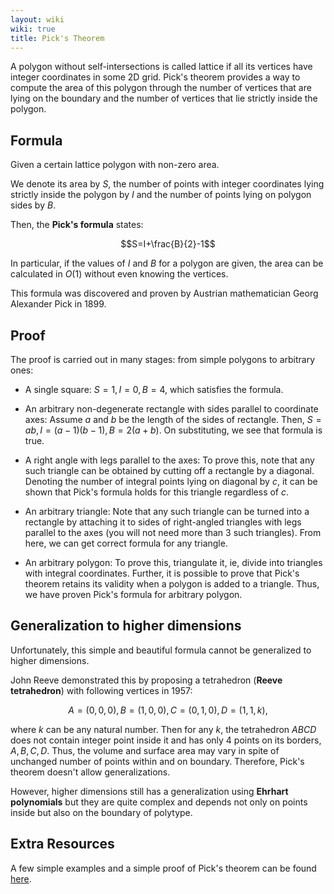 ```yaml
---
layout: wiki
wiki: true
title: Pick's Theorem
---
```



A polygon without self-intersections is called lattice if all its vertices have integer coordinates in some 2D grid. Pick's theorem provides a way to compute the area of this polygon through the number of vertices that are lying on the boundary and the number of vertices that lie strictly inside the polygon.

## Formula

Given a certain lattice polygon with non-zero area.

We denote its area by $S$, the number of points with integer coordinates lying strictly inside the polygon by $I$ and the number of points lying on polygon sides by $B$.

Then, the **Pick's formula** states:

$$S=I+\frac{B}{2}-1$$

In particular, if the values of $I$ and $B$ for a polygon are given, the area can be calculated in $O(1)$ without even knowing the vertices.

This formula was discovered and proven by Austrian mathematician Georg Alexander Pick in 1899.

## Proof

The proof is carried out in many stages: from simple polygons to arbitrary ones:

- A single square: $S=1, I=0, B=4$, which satisfies the formula.

- An arbitrary non-degenerate rectangle with sides parallel to coordinate axes: Assume $a$ and $b$ be the length of the sides of rectangle. Then, $S=ab, I=(a-1)(b-1), B=2(a+b)$. On substituting, we see that formula is true.

- A right angle with legs parallel to the axes: To prove this, note that any such triangle can be obtained by cutting off a rectangle by a diagonal. Denoting the number of integral points lying on diagonal by $c$, it can be shown that Pick's formula holds for this triangle regardless of $c$.

- An arbitrary triangle: Note that any such triangle can be turned into a rectangle by attaching it to sides of right-angled triangles with legs parallel to the axes (you will not need more than 3 such triangles). From here, we can get correct formula for any triangle.

- An arbitrary polygon: To prove this, triangulate it, ie, divide into triangles with integral coordinates. Further, it is possible to prove that Pick's theorem retains its validity when a polygon is added to a triangle. Thus, we have proven Pick's formula for arbitrary polygon.

## Generalization to higher dimensions

Unfortunately, this simple and beautiful formula cannot be generalized to higher dimensions.

John Reeve demonstrated this by proposing a tetrahedron (**Reeve tetrahedron**) with following vertices in 1957:

$$A=(0,0,0),
B=(1,0,0),
C=(0,1,0),
D=(1,1,k),$$

where $k$ can be any natural number. Then for any $k$, the tetrahedron $ABCD$ does not contain integer point inside it and has only $4$ points on its borders, $A, B, C, D$. Thus, the volume and surface area may vary in spite of unchanged number of points within and on boundary. Therefore, Pick's theorem doesn't allow generalizations.

However, higher dimensions still has a generalization using **Ehrhart polynomials** but they are quite complex and depends not only on points inside but also on the boundary of polytype.

## Extra Resources
A few simple examples and a simple proof of Pick's theorem can be found [here](http://www.geometer.org/mathcircles/pick.pdf).


